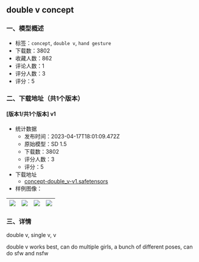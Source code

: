 ## double v concept
### 一、模型概述

- 标签：`concept`, `double v`, `hand gesture`
- 下载数：3802
- 收藏人数：862
- 评论人数：1
- 评分人数：3
- 评分：5

### 二、下载地址（共1个版本）

#### [版本1/共1个版本] v1

- 统计数据
  - 发布时间：2023-04-17T18:01:09.472Z
  - 原始模型：SD 1.5
  - 下载数：3802
  - 评分人数：3
  - 评分：5
- 下载地址
  - [concept-double_v-v1.safetensors](https://civitai.com/api/download/models/48325)
- 样例图像：

| <img src="https://image.civitai.com/xG1nkqKTMzGDvpLrqFT7WA/6ca53e5f-7099-4847-6fbd-43ccc5e3c300/width=450/519010.jpeg" /> | <img src="https://image.civitai.com/xG1nkqKTMzGDvpLrqFT7WA/7c018f56-3f84-4e3b-a72e-c14dac8cb300/width=450/519009.jpeg" /> | <img src="https://image.civitai.com/xG1nkqKTMzGDvpLrqFT7WA/3948bb69-4c73-422e-0baf-0c306a45e600/width=450/519000.jpeg" /> | <img src="https://image.civitai.com/xG1nkqKTMzGDvpLrqFT7WA/df8c1d37-6e35-40e2-d933-45821e341a00/width=450/519005.jpeg" /> |
| ---- | ---- | ---- | ---- |


### 三、详情
<p>double v, single v, v</p><p>double v works best, can do multiple girls, a bunch of different poses, can do sfw and nsfw</p>
